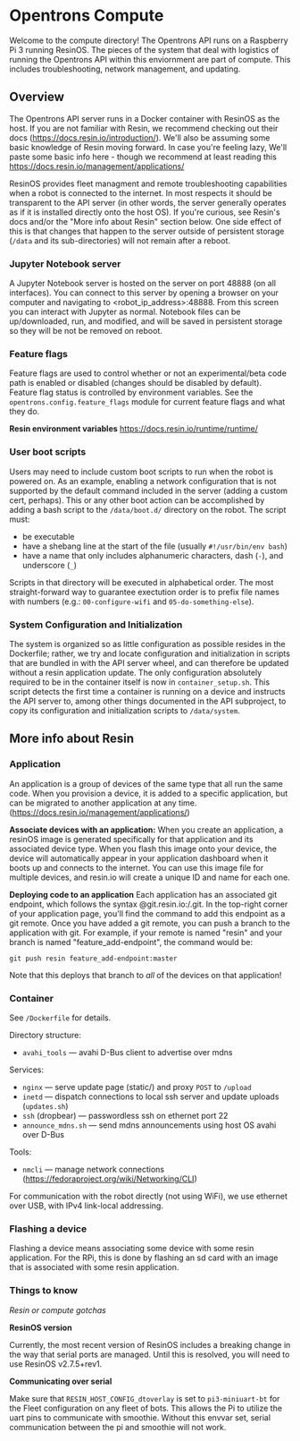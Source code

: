 # Opentrons Compute

Welcome to the compute directory! The Opentrons API runs on a Raspberry Pi 3 running ResinOS.
The pieces of the system that deal with logistics of running the Opentrons API within this enviornment
are part of compute. This includes troubleshooting, network management, and updating.

## Overview

The Opentrons API server runs in a Docker container with ResinOS as the host. If you are not familiar with Resin,
we recommend checking out their docs (https://docs.resin.io/introduction/). We'll also be assuming some
basic knowledge of Resin moving forward. In case you're feeling lazy, We'll paste some basic
info here - though we recommend at least reading this https://docs.resin.io/management/applications/

ResinOS provides fleet managment and remote troubleshooting capabilities when a robot is connected to the
internet. In most respects it should be transparent to the API server (in other words, the server generally
operates as if it is installed directly onto the host OS). If you're curious, see Resin's docs and/or the
"More info about Resin" section below. One side effect of this is that changes that happen to the server
outside of persistent storage (`/data` and its sub-directories) will not remain after a reboot.

### Jupyter Notebook server

A Jupyter Notebook server is hosted on the server on port 48888 (on all interfaces). You can connect to this
server by opening a browser on your computer and navigating to <robot_ip_address>:48888. From this screen you
can interact with Jupyter as normal. Notebook files can be up/downloaded, run, and modified, and will be saved
in persistent storage so they will be not be removed on reboot.

### Feature flags

Feature flags are used to control whether or not an experimental/beta code path is enabled or disabled (changes should
be disabled by default). Feature flag status is controlled by environment variables. See the `opentrons.config.feature_flags` module for current feature flags and what they do.

**Resin environment variables**
https://docs.resin.io/runtime/runtime/

### User boot scripts

Users may need to include custom boot scripts to run when the robot is powered on. As an example, enabling a network
configuration that is not supported by the default command included in the server (adding a custom cert, perhaps).
This or any other boot action can be accomplished by adding a bash script to the `/data/boot.d/` directory on the
robot. The script must:

- be executable
- have a shebang line at the start of the file (usually `#!/usr/bin/env bash`)
- have a name that only includes alphanumeric characters, dash (`-`), and underscore (`_`)

Scripts in that directory will be executed in alphabetical order. The most straight-forward way to guarantee exectution
order is to prefix file names with numbers (e.g.: `00-configure-wifi` and `05-do-something-else`).

### System Configuration and Initialization

The system is organized so as little configuration as possible resides in the Dockerfile; rather, we try and locate configuration and initialization in scripts that are bundled in with the API server wheel, and can therefore be updated without a resin application update. The only configuration absolutely required to be in the container itself is now in `container_setup.sh`. This script detects the first time a container is running on a device and instructs the API server to, among other things documented in the API subproject, to copy its configuration and initialization scripts to `/data/system`.

## More info about Resin

### Application

An application is a group of devices of the same type that all run the same code. When you provision a device,
it is added to a specific application, but can be migrated to another application at any time.
(https://docs.resin.io/management/applications/)

**Associate devices with an application:**
When you create an application, a resinOS image is generated specifically for that application and its associated device type.
When you flash this image onto your device, the device will automatically appear in your application dashboard when it boots
up and connects to the internet. You can use this image file for multiple devices, and resin.io will create a unique ID and
name for each one.

**Deploying code to an application**
Each application has an associated git endpoint, which follows the syntax <USERNAME>@git.resin.io:<USERNAME>/<APPNAME>.git.
In the top-right corner of your application page, you'll find the command to add this endpoint as a git remote. Once you have
added a git remote, you can push a branch to the application with git. For example, if your remote is named "resin" and your
branch is named "feature_add-endpoint", the command would be:

```
git push resin feature_add-endpoint:master
```

Note that this deploys that branch to _all_ of the devices on that application!

### Container

See `/Dockerfile` for details.

Directory structure:

- `avahi_tools` — avahi D-Bus client to advertise over mdns

Services:

- `nginx` — serve update page (static/) and proxy `POST` to `/upload`
- `inetd` — dispatch connections to local ssh server and update uploads (`updates.sh`)
- `ssh` (dropbear) — passwordless ssh on ethernet port 22
- `announce_mdns.sh` — send mdns announcements using host OS avahi over D-Bus

Tools:

- `nmcli` — manage network connections (https://fedoraproject.org/wiki/Networking/CLI)

For communication with the robot directly (not using WiFi), we use ethernet over USB, with IPv4 link-local
addressing.

### Flashing a device

Flashing a device means associating some device with some resin application. For the RPi, this is done by flashing
an sd card with an image that is associated with some resin application.

### Things to know

_Resin or compute gotchas_

**ResinOS version**

Currently, the most recent version of ResinOS
includes a breaking change in the way that serial ports are managed. Until this is resolved, you will need to use
ResinOS v2.7.5+rev1.

**Communicating over serial**

Make sure that `RESIN_HOST_CONFIG_dtoverlay` is set to `pi3-miniuart-bt` for the Fleet configuration on any fleet of bots.
This allows the Pi to utilize the uart pins to communicate with smoothie. Without this envvar set, serial communication
between the pi and smoothie will not work.
